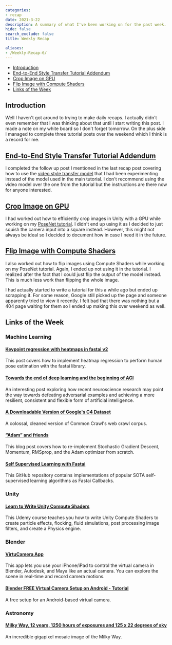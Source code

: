 ```yaml
---
categories:
- recap
date: 2021-3-22
description: A summary of what I've been working on for the past week.
hide: false
search_exclude: false
title: Weekly Recap

aliases:
- /Weekly-Recap-6/
---
```


* [Introduction](#introduction)
* [End-to-End Style Transfer Tutorial Addendum](#end-to-end-style-transfer-tutorial)
* [Crop Image on GPU](#crop-image-on-gpu)
* [Flip Image with Compute Shaders](#flip-image-with-compute-shaders)
* [Links of the Week](#links-of-the-week)



## Introduction

Well I haven't got around to trying to make daily recaps. I actually didn't even remember that I was thinking about that until I start writing this post. I made a note on my white board so I don't forget tomorrow. On the plus side I managed to complete three tutorial posts over the weekend which I think is a record for me.

## [End-to-End Style Transfer Tutorial Addendum](../../end-to-end-in-game-style-transfer-tutorial/addendum/)

I completed the follow up post I mentioned in the last recap post covering how to use the [video style transfer model](https://github.com/OndrejTexler/Few-Shot-Patch-Based-Training) that I had been experimenting instead of the model used in the main tutorial. I don't recommend using the video model over the one from the tutorial but the instructions are there now for anyone interested.

## [Crop Image on GPU](../../crop-images-on-gpu-tutorial/)

I had worked out how to efficiently crop images in Unity with a GPU while working on my [PoseNet tutorial](../../barracuda-posenet-tutorial/part-1). I didn't end up using it as I decided to just squish the camera input into a square instead. However, this might not always be ideal so I decided to document how in case I need it in the future.

## [Flip Image with Compute Shaders](../../flip-image-compute-shader-tutorial/)

I also worked out how to flip images using Compute Shaders while working on my PoseNet tutorial. Again, I ended up not using it in the tutorial. I realized after the fact that I could just flip the output of the model instead. This is much less work than flipping the whole image. 

I had actually started to write a tutorial for this a while ago but ended up scrapping it. For some reason, Google still picked up the page and someone apparently tried to view it recently. I felt bad that there was nothing but a 404 page waiting for them so I ended up making this over weekend as well.



## Links of the Week

### Machine Learning

#### [Keypoint regression with heatmaps in fastai v2](https://elte.me/2021-03-10-keypoint-regression-fastai)

This post covers how to implement heatmap regression to perform human pose estimation with the fastai library.

#### [Towards the end of deep learning and the beginning of AGI](https://towardsdatascience.com/towards-the-end-of-deep-learning-and-the-beginning-of-agi-d214d222c4cb)

An interesting post exploring how recent neuroscience research may point the way towards defeating adversarial examples and achieving a more resilient, consistent and flexible form of artificial intelligence.

#### [A Downloadable Version of Google's C4 Dataset](https://github.com/allenai/allennlp/discussions/5056)

A colossal, cleaned version of Common Crawl's web crawl corpus.

#### [“Adam” and friends](https://amaarora.github.io/2021/03/13/optimizers.html)

This blog post covers how to re-implement Stochastic Gradient Descent, Momentum, RMSprop, and the Adam optimizer from scratch.

#### [Self Supervised Learning with Fastai](https://github.com/KeremTurgutlu/self_supervised)

This GitHub repository contains implementations of popular SOTA self-supervised learning algorithms as Fastai Callbacks.

### Unity

#### [Learn to Write Unity Compute Shaders](https://www.udemy.com/course/compute-shaders/)

This Udemy course teaches you how to write Unity Compute Shaders to create particle effects, flocking, fluid simulations, post processing image filters, and create a Physics engine.

### Blender

#### [VirtuCamera App](https://apps.apple.com/us/app/virtucamera-unlimited/id1461676842)

This app lets you use your iPhone/iPad to control the virtual camera in Blender, Autodesk, and Maya like an actual camera. You can explore the scene in real-time and record camera motions.

#### [Blender FREE Virtual Camera Setup on Android - Tutorial](https://www.blendernation.com/2021/03/17/blender-free-virtual-camera-setup-on-android-tutorial/)

A free setup for an Android-based virtual camera.

### Astronomy

#### [Milky Way, 12 years, 1250 hours of exposures and 125 x 22 degrees of sky](https://astroanarchy.blogspot.com/2021/03/gigapixel-mosaic-of-milky-way-1250.html?m=1)

An incredible gigapixel mosaic image of the Milky Way.







<!-- Cloudflare Web Analytics --><script defer src='https://static.cloudflareinsights.com/beacon.min.js' data-cf-beacon='{"token": "56b8d2f624604c4891327b3c0d9f6703"}'></script><!-- End Cloudflare Web Analytics -->